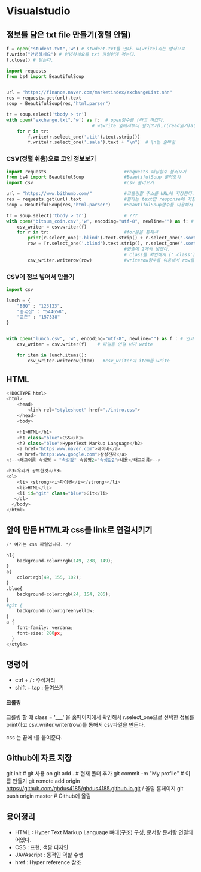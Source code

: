 # Visualstudio
## 정보를 담은 txt file 만들기(정렬 안됨)
```python
f = open("student.txt",'w') # student.txt를 연다. w(write)라는 방식으로 
f.write("안녕하세요") # 안녕하세요를 txt 파일안에 적는다.
f.close() # 닫는다.
```

```python
import requests
from bs4 import BeautifulSoup


url = "https://finance.naver.com/marketindex/exchangeList.nhn"
res = requests.get(url).text
soup = BeautifulSoup(res,"html.parser")

tr = soup.select('tbody > tr')
with open("exchange.txt",'w') as f:  # open함수를 f라고 하겠다, 
    							# w(write 앞에서부터 덮어쓰기),r(read읽기)a(add추가)
    for r in tr:
        f.write(r.select_one('.tit').text.strip()) 
        f.write(r.select_one('.sale').text + "\n")  # \n는 줄바꿈
```

### CSV(정렬 쉬움)으로 코인 정보보기
```python
import requests 							#requests 내장함수 불러오기
from bs4 import BeautifulSoup				#BeautifulSoup 불러오기
import csv									#csv 불러오기

url = "https://www.bithumb.com/" 			#크롤링할 주소를 URL에 저장한다.
res = requests.get(url).text				#원하는 text만 response에 저장한다.
soup = BeautifulSoup(res,"html.parser")		#BeautifulSoup함수를 이용해서 이쁘게 바꿔준다.

tr = soup.select('tbody > tr')				# ???
with open("bitsum_coin.csv",'w', encoding="utf-8", newline="") as f: # 
    csv_writer = csv.writer(f)
    for r in tr: 							#for문을 통해서 
        print(r.select_one('.blind').text.strip() + r.select_one('.sort_real').text)
        row = [r.select_one('.blind').text.strip(), r.select_one('.sort_real').text]
									        #한줄에 2개씩 넣겠다.
        									# class를 확인해서 ('.class')를 적어준다.
        csv_writer.writerow(row) 			#writerow함수를 이용해서 row를 write 한다.
```

### CSV에 정보 넣어서 만들기 

``` python
import csv

lunch = {
    "BBQ" : "123123",
    "중국집" : "544658",
    "교촌" : "157538"
}


with open("lunch.csv", 'w', encoding="utf-8", newline="") as f : # 인코딩은 파일형식을 바꿔주는것. 우리는 utf를 많이 씀
    csv_writer = csv.writer(f)    # 파일을 연걸 너가 write

    for item in lunch.items():
        csv_writer.writerow(item)   #csv_writer야 item좀 write
```





## HTML

```PYTHON
<!DOCTYPE html>
<html>
    <head>
        <link rel="stylesheet" href="./intro.css">
    </head>
    <body>

    <h1>HTML</h1>
    <h1 class="blue">CSS</h1>
    <h2 class="blue">HyperText Markup Language</h2>
    <a href="https:www.naver.com">네이버</a>
    <a href="https:www.google.com">삼성전자</a>
<!--<태그이름 속성명 = "속성값" 속성명2="속성값2">내용</태그이름>-->

<h3>우리가 공부한것</h3>
<ol>
    <li> <strong><i>파이썬</i></strong></li>
    <li>HTML</li>
    <li id="git" class="blue">Git</li>
   </ol>    
  </body>
</html>
```

## 앞에 만든 HTML과 css를 link로 연결시키기

```python
/* 여기는 css 파일입니다. */

h1{
    background-color:rgb(149, 238, 149);   
}
a{
    color:rgb(49, 155, 102);
}
.blue{
    background-color:rgb(24, 154, 206);
}
#git {
    background-color:greenyellow;
}
a {
    font-family: verdana;
    font-size: 200px;
  }
</style>
```






## 명령어

- ctrl + /  : 주석처리
- shift  + tap : 들여쓰기



#### 크롤링

크롤링 할 떄 class = '___' 을 홈페이지에서 확인해서 r.select_one으로 선택한 정보를 print하고 csv_writer.writer(row)를 통해서 csv파일을 만든다.



css 는  끝에 :를 붙여준다.



## Github에 자료 저장

git init 												# git 사용 on
git add . 											 # 현재 폴더 추가
git commit -m "My profile"			 # 이름 만들기
git remote add origin https://github.com/ghdus4185/ghdus4185.github.io.git / 올릴 홈페이지
git push origin master					# Github에 올림



## 용어정리
- HTML : Hyper Text Markup Language 뼈대(구조) 구성, 문서랑 문서랑 연결되어있다.
- CSS : 표현, 색깔 디자인
- JAVAscript : 동적인 역할 수행
- href : Hyper reference 참조